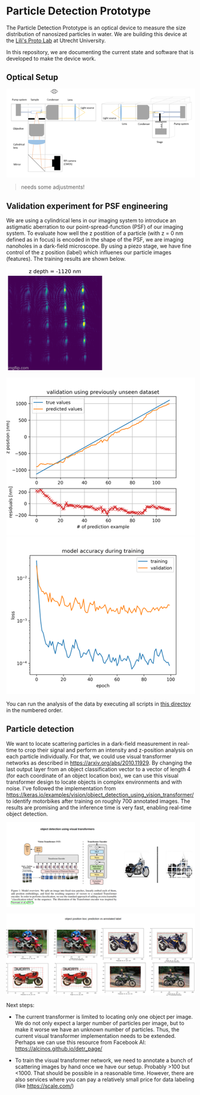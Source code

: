 # Particle Detection Prototype

The Particle Detection Prototype is an optical device to measure the size distribution of nanosized particles in water.
We are building this device at the [Lili's Proto Lab](https://lilis-protolab.sites.uu.nl/) at Utrecht University.

In this repository, we are documenting the current state and software that is developed to make the device work.

## Optical Setup

![setup](https://github.com/Duxon/particle_detection_prototype/blob/main/media/preliminary_setup.png)

> needs some adjustments!

## Validation experiment for PSF engineering

We are using a cylindrical lens in our imaging system to introduce an astigmatic aberration to our point-spread-function (PSF) of our imaging system.
To evaluate how well the z postition of a particle (with z = 0 nm defined as in focus) is encoded in the shape of the PSF, we are imaging nanoholes in a dark-field microscope. By using a piezo stage, we have fine control of the z position (label) which influenes our particle images (features). The training results are shown below.

![z-stack](https://github.com/Duxon/particle_detection_prototype/blob/main/calibration_experiment/data/out/z-stack.gif)

![predicting z positition](https://github.com/Duxon/particle_detection_prototype/blob/main/calibration_experiment/fig/validation_with_residuals.png)
![loss and validation loss](https://github.com/Duxon/particle_detection_prototype/blob/main/calibration_experiment/fig/loss_history.png)

You can run the analysis of the data by executing all scripts in [this directoy](https://github.com/Duxon/particle_detection_prototype/tree/main/calibration_experiment) in the numbered order.

## Particle detection

We want to locate scattering particles in a dark-field measurement in real-time to crop their signal and perform an intensity and z-position analysis on each particle individually. For that, we could use visual transformer networks as described in https://arxiv.org/abs/2010.11929. By changing the last output layer from an object classification vector to a vector of length 4 (for each coordinate of an object location box), we can use this visual transformer design to locate objects in complex environments and with noise. I've followed the implementation from https://keras.io/examples/vision/object_detection_using_vision_transformer/ to identify motorbikes after training on roughly 700 annotated images. The results are promising and the inference time is very fast, enabling real-time object detection.

![visual_transformer](https://github.com/Duxon/particle_detection_prototype/blob/main/particle_tracking/figures/visual_transformers.png)

![results](https://github.com/Duxon/particle_detection_prototype/blob/main/particle_tracking/figures/bikes.png)
 
Next steps: 

* The current transformer is limited to locating only one object per image. We do not only expect a larger number of particles per image, but to make it worse we have an unknown number of particles. Thus, the current visual transformer implementation needs to be extended. Perhaps we can use this resource from Facebook AI: https://alcinos.github.io/detr_page/
	
* To train the visual transformer network, we need to annotate a bunch of scattering images by hand once we have our setup. Probably >100 but <1000. That should be possible in a reasonable time. However, there are also services where you can pay a relatively small price for data labeling (like https://scale.com/)

